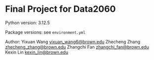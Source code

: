 # Final Project for Data2060

Python version: 3.12.5

Package versions: see `environment.yml`

Author: 
Yixuan Wang	yixuan_wang6@brown.edu
Zhecheng Zhang	zhecheng_zhang@brown.edu
Zhangchi Fan	zhangchi_fan@brown.edu
Kexin Lin	kexin_lin@brown.edu
